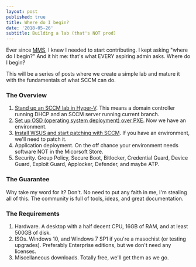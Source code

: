```yaml
---
layout: post
published: true
title: Where do I begin?
date: '2018-05-26'
subtitle: Building a lab (that's NOT prod)
---
```

Ever since [MMS](https://mmsmoa.com/), I knew I needed to start contributing.  I kept asking "where do I begin?"  And it hit me: that's what EVERY aspiring admin asks.  Where do I begin?

This will be a series of posts where we create a simple lab and mature it with the fundamentals of what SCCM can do.

### The Overview
1. [Stand up an SCCM lab in Hyper-V](https://doug.seiler.us/2018-05-30-set-up-the-sccm-lab/).  This means a domain controller running DHCP and an SCCM server running current branch.
2. [Set up OSD (operating system deployment) over PXE](https://doug.seiler.us/2018-06-05-you-down-with-osd/).  Now we have an environment.
3. [Install WSUS and start patching with SCCM](https://doug.seiler.us/2018-07-10-SCCM-WSUS-Patching/).  If you have an environment, we'll need to patch it.
4. Application deployment.  On the off chance your environment needs software NOT in the Micorsoft Store.
5. Security.  Group Policy, Secure Boot, Bitlocker, Credential Guard, Device Guard, Exploit Guard, Applocker, Defender, and maybe ATP.

### The Guarantee
Why take my word for it?  Don't.  No need to put any faith in me, I'm stealing all of this.  The community is full of tools, ideas, and great documentation.

### The Requirements
1. Hardware.  A desktop with a half decent CPU, 16GB of RAM, and at least 500GB of disk.
2. ISOs. Windows 10, and Windows 7 SP1 if you're a masochist (or testing upgrades).  Preferably Enterprise editions, but we don't need any licenses.
3. Miscellaneous downloads.  Totally free, we'll get them as we go.
